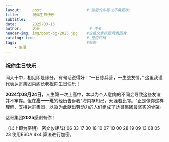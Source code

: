 ```yaml
---
layout:     post   				    # 使用的布局（不需要改）
title:      祝你生日快乐 
subtitle:   
date:       2025-03-13
author:     达哥 						# 作者
header-img: img/post-bg-2025.jpg 	#这篇文章标题背景图片
catalog: true 						# 是否归档
tags:								#标签
    - 生活
---
```


### 祝你生日快乐

同入十中，相见即是缘分，有句话说得好：“一日练兵营，一生战友情。”
这里我谨代表达哥集团内阁长老祝你生日快乐！

**2024年08月24日**，人生第一次上高中，本以为个人意向的不同会导致这些友谊并不牢靠。但在**高一一班**的经历告诉我"海内存知己，天涯若比邻。"正是像你这样理解、支持达哥集团，以及为此献出劳动力的人们组成了达哥集团最坚实的骨架。

达哥集团**2025**感谢有你！

（以上即为密钥）
密文(y矩阵)
06 33 17 30
18 10 07 10
00 28 19 09
13 08 05 23
使用ESDA 4x4 算法进行加密。

